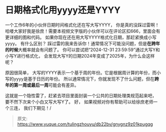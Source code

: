 # 日期格式化用yyyy还是YYYY

一个工作6年的小伙伴日期时间格式化还在写大写YYYY，  你是真的没踩过雷啊！
哈喽大家好我是徐庶！需要本视频文字版的小伙伴可以在评论区扣666，里面会有更详细的图和代码。
如果你现在还在用大写YYYY格式化日期，那赶紧换成小写yyyy。
有什么区别？  踩过雷的我来告诉你！通常情况下可能没问题，但是**在跨年的时候**大概率就会有问题了。
你可以尝试把“2024-12-31 23:59:59”通过大写Y和小写Y进行格式化， 会发现大写Y的日期2024年变成了2025年，为什么会这样呢？

原因很简单， 大写的YYYY表示一个基于周的年份。它是根据周计算的年份，而小写的yyyy是基于日历的年份。
所以通常情况下，你就发现不了什么问题，但在**跨年的第一周或最后一周**可能会有差异。

这就是一个隐性雷了，赶紧去项目里面封装一个公共的日期处理类规范起来吧， 要不然下次来个小白又写大写Y了。
好， 如果视频对你有帮助可以给徐庶老师一个三连， 我们下期见！/


> 原文: <https://www.yuque.com/tulingzhouyu/db22bv/gnygnz9z01kpugqg>